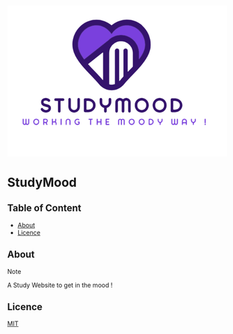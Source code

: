<p align="center">
  <img src="frontend/assets/img/StudyMoodlogo.png" alt="StudyMood Logo">
</p>

# StudyMood

## Table of Content

* [About](#about)
* [Licence](#licence)

## About

> [!NOTE]
> A Study Website to get in the mood !

## Licence

[MIT](https://github.com/Only-Facts/StudyMood/blob/18a7e0c8d0d59ffb92b3b77e87fc05caf9077b77/LICENSE)

